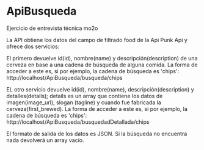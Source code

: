 # ApiBusqueda
Ejercicio de entrevista técnica mo2o

La API obtiene los datos del campo de filtrado food de la Api Punk Api y ofrece dos servicios:

El primero devuelve id(id), nombre(name) y descripción(description) de una cerveza en base a una cadena de búsqueda de alguna comida.
La forma de acceder a este es, si por ejemplo, la cadena de búsqueda es 'chips':
http://localhost/ApiBusqueda/busqueda/chips

EL otro servicio devuelve id(id), nombre(name), descripción(description) y detalles(details);
details es un array que contiene los datos de imagen(image_url), slogan (tagline) y cuando fue fabricada la cerveza(first_brewed).
La forma de acceder a este es, si por ejemplo, la cadena de búsqueda es 'chips':
http://localhost/ApiBusqueda/busquedadDetallada/chips

El formato de salida de los datos es JSON.
Si la búsqueda no encuentra nada devolverá un array vacío.
